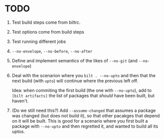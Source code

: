 # TODO

1. Test build steps come from biltrc.
1. Test options come from build steps
1. Test running different jobs
1. `--no-envelope`, `--no-before`, `--no-after`
1. Define and implement semantics of the likes of `--no-git` (and `--no-envelope`)
1. Deal with the scenarion where you `bilt . --no-upto`
   and then that the next build (with `upto`) will continue where the previous left off.

   Idea: when commiting the first build (the one with `--no-upto`), add to `[bilt artifacts]` the
   list of packages that _should_ have been built, but haven't.
1. (Do we still need this?) Add `--assume-changed` that assumes a package was changed (but does not
   build it), so that other pacakges that depend on it will be built. This is good for a scenario
   where you first built a package with `--no-upto` and then regretted it, and wanted to build all
   its uptos.
